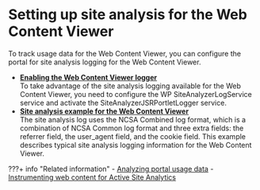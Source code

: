 # Setting up site analysis for the Web Content Viewer

To track usage data for the Web Content Viewer, you can configure the portal for site analysis logging for the Web Content Viewer.


-   **[Enabling the Web Content Viewer logger](wcm_config_wcmviewer_enablelog.md)**  
To take advantage of the site analysis logging available for the Web Content Viewer, you need to configure the WP SiteAnalyzerLogService service and activate the SiteAnalyzerJSRPortletLogger service.
-   **[Site analysis example for the Web Content Viewer](wcm_config_wcmviewer_saxmp.md)**  
The site analysis log uses the NCSA Combined log format, which is a combination of NCSA Common log format and three extra fields: the referrer field, the user\_agent field, and the cookie field. This example describes typical site analysis logging information for the Web Content Viewer.


???+ info "Related information" 
    - [Analyzing portal usage data](../../../../deployment/manage/monitoring/analyze_portal_usage/index.md)
    - [Instrumenting web content for Active Site Analytics](../../../../build_sites/site_analytics/instrumenting_webcontent_asa/index.md)

